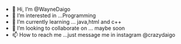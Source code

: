 - 👋 Hi, I’m @WayneDaigo
- 👀 I’m interested in ...Programming 
- 🌱 I’m currently learning ... java,html and c++
- 💞️ I’m looking to collaborate on ... maybe soon
- 📫 How to reach me ...just message me in instagram @crazydaigo

<!---
WayneDaigo/WayneDaigo is a ✨ special ✨ repository because its `README.md` (this file) appears on your GitHub profile.
You can click the Preview link to take a look at your changes.
--->
